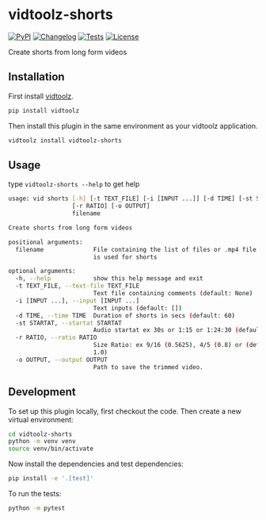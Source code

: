 # vidtoolz-shorts

[![PyPI](https://img.shields.io/pypi/v/vidtoolz-shorts.svg)](https://pypi.org/project/vidtoolz-shorts/)
[![Changelog](https://img.shields.io/github/v/release/sukhbinder/vidtoolz-shorts?include_prereleases&label=changelog)](https://github.com/sukhbinder/vidtoolz-shorts/releases)
[![Tests](https://github.com/sukhbinder/vidtoolz-shorts/workflows/Test/badge.svg)](https://github.com/sukhbinder/vidtoolz-shorts/actions?query=workflow%3ATest)
[![License](https://img.shields.io/badge/license-Apache%202.0-blue.svg)](https://github.com/sukhbinder/vidtoolz-shorts/blob/main/LICENSE)

Create shorts from long form videos

## Installation

First install [vidtoolz](https://github.com/sukhbinder/vidtoolz).

```bash
pip install vidtoolz
```

Then install this plugin in the same environment as your vidtoolz application.

```bash
vidtoolz install vidtoolz-shorts
```
## Usage

type ``vidtoolz-shorts --help`` to get help

```bash
usage: vid shorts [-h] [-t TEXT_FILE] [-i [INPUT ...]] [-d TIME] [-st STARTAT]
                  [-r RATIO] [-o OUTPUT]
                  filename

Create shorts from long form videos

positional arguments:
  filename              File containing the list of files or .mp4 file which
                        is used for shorts

optional arguments:
  -h, --help            show this help message and exit
  -t TEXT_FILE, --text-file TEXT_FILE
                        Text file containing comments (default: None)
  -i [INPUT ...], --input [INPUT ...]
                        Text inputs (default: [])
  -d TIME, --time TIME  Duration of shorts in secs (default: 60)
  -st STARTAT, --startat STARTAT
                        Audio startat ex 30s or 1:15 or 1:24:30 (default: 0.0)
  -r RATIO, --ratio RATIO
                        Size Ratio: ex 9/16 (0.5625), 4/5 (0.8) or (default:
                        1.0)
  -o OUTPUT, --output OUTPUT
                        Path to save the trimmed video.
```


## Development

To set up this plugin locally, first checkout the code. Then create a new virtual environment:
```bash
cd vidtoolz-shorts
python -m venv venv
source venv/bin/activate
```
Now install the dependencies and test dependencies:
```bash
pip install -e '.[test]'
```
To run the tests:
```bash
python -m pytest
```
